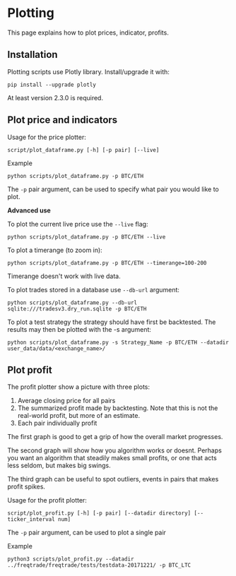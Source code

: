 # Plotting
This page explains how to plot prices, indicator, profits.

## Installation

Plotting scripts use Plotly library. Install/upgrade it with:

```
pip install --upgrade plotly
```

At least version 2.3.0 is required.

## Plot price and indicators
Usage for the price plotter:

```
script/plot_dataframe.py [-h] [-p pair] [--live]
```

Example
```
python scripts/plot_dataframe.py -p BTC/ETH
```

The `-p` pair argument, can be used to specify what
pair you would like to plot.

**Advanced use**

To plot the current live price use the `--live` flag:
```
python scripts/plot_dataframe.py -p BTC/ETH --live
```

To plot a timerange (to zoom in):
```
python scripts/plot_dataframe.py -p BTC/ETH --timerange=100-200
```
Timerange doesn't work with live data.

To plot trades stored in a database use `--db-url` argument:
```
python scripts/plot_dataframe.py --db-url sqlite:///tradesv3.dry_run.sqlite -p BTC/ETH
```

To plot a test strategy the strategy should have first be backtested.
The results may then be plotted with the -s argument:
```
python scripts/plot_dataframe.py -s Strategy_Name -p BTC/ETH --datadir user_data/data/<exchange_name>/
```

## Plot profit

The profit plotter show a picture with three plots:
1) Average closing price for all pairs
2) The summarized profit made by backtesting.
   Note that this is not the real-world profit, but
   more of an estimate.
3) Each pair individually profit

The first graph is good to get a grip of how the overall market
progresses.

The second graph will show how you algorithm works or doesnt.
Perhaps you want an algorithm that steadily makes small profits,
or one that acts less seldom, but makes big swings.

The third graph can be useful to spot outliers, events in pairs
that makes profit spikes.

Usage for the profit plotter:

```
script/plot_profit.py [-h] [-p pair] [--datadir directory] [--ticker_interval num]
```

The `-p` pair argument, can be used to plot a single pair

Example
```
python3 scripts/plot_profit.py --datadir ../freqtrade/freqtrade/tests/testdata-20171221/ -p BTC_LTC
```
